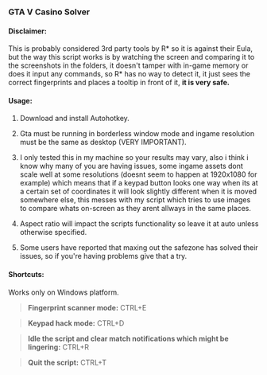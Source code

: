 ### GTA V Casino Solver

#### Disclaimer:
This is probably considered 3rd party tools by R* so it is against their Eula, but the way this script works is by watching the screen and comparing it to the screenshots in the folders, it doesn't tamper with in-game memory or does it input any commands, so R* has no way to detect it, it just sees the correct fingerprints and places a tooltip in front of it, **it is very safe.**

#### Usage:
1. Download and install Autohotkey.

2. Gta must be running in borderless window mode and ingame resolution must be the same as desktop (VERY IMPORTANT).

3. I only tested this in my machine so your results may vary, also i think i know why many of you are having issues, some ingame assets dont scale well at some resolutions (doesnt seem to happen at 1920x1080 for example) which means that if a keypad button looks one way when its at a certain set of coordinates it will look slightly different when it is moved somewhere else, this messes with my script which tries to use images to compare whats on-screen as they arent allways in the same places.

4. Aspect ratio will impact the scripts functionality so leave it at auto unless otherwise specified.

5. Some users have reported that maxing out the safezone has solved their issues, so if you're having problems give that a try.


#### Shortcuts:
Works only on Windows platform.
> **Fingerprint scanner mode:**
CTRL+E

> **Keypad hack mode:**
CTRL+D

> **Idle the script and clear match notifications which might be lingering:**
CTRL+R

> **Quit the script:**
CTRL+T
